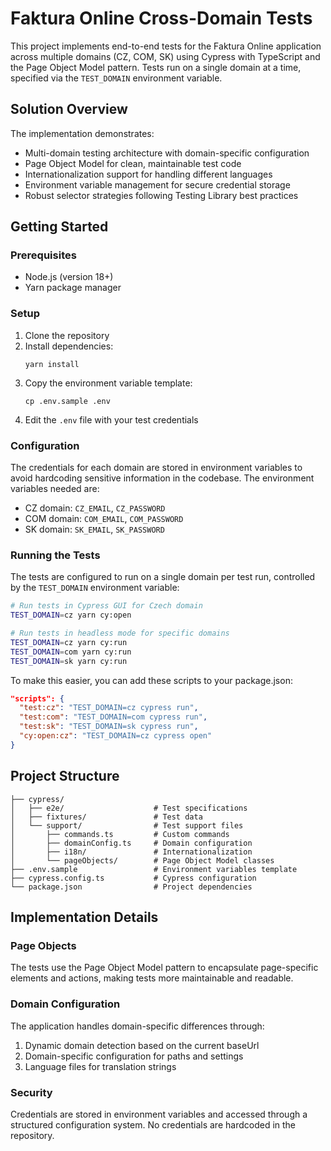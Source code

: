 # Faktura Online Cross-Domain Tests

This project implements end-to-end tests for the Faktura Online application across multiple domains (CZ, COM, SK) using Cypress with TypeScript and the Page Object Model pattern. Tests run on a single domain at a time, specified via the `TEST_DOMAIN` environment variable.

## Solution Overview

The implementation demonstrates:

- Multi-domain testing architecture with domain-specific configuration
- Page Object Model for clean, maintainable test code
- Internationalization support for handling different languages
- Environment variable management for secure credential storage
- Robust selector strategies following Testing Library best practices

## Getting Started

### Prerequisites

- Node.js (version 18+)
- Yarn package manager

### Setup

1. Clone the repository
2. Install dependencies:
   ```
   yarn install
   ```
3. Copy the environment variable template:
   ```
   cp .env.sample .env
   ```
4. Edit the `.env` file with your test credentials

### Configuration

The credentials for each domain are stored in environment variables to avoid hardcoding sensitive information in the codebase. The environment variables needed are:

- CZ domain: `CZ_EMAIL`, `CZ_PASSWORD`
- COM domain: `COM_EMAIL`, `COM_PASSWORD`
- SK domain: `SK_EMAIL`, `SK_PASSWORD`

### Running the Tests

The tests are configured to run on a single domain per test run, controlled by the `TEST_DOMAIN` environment variable:

```bash
# Run tests in Cypress GUI for Czech domain
TEST_DOMAIN=cz yarn cy:open

# Run tests in headless mode for specific domains
TEST_DOMAIN=cz yarn cy:run
TEST_DOMAIN=com yarn cy:run
TEST_DOMAIN=sk yarn cy:run
```

To make this easier, you can add these scripts to your package.json:

```json
"scripts": {
  "test:cz": "TEST_DOMAIN=cz cypress run",
  "test:com": "TEST_DOMAIN=com cypress run",
  "test:sk": "TEST_DOMAIN=sk cypress run",
  "cy:open:cz": "TEST_DOMAIN=cz cypress open"
}
```

## Project Structure

```
├── cypress/
│   ├── e2e/                    # Test specifications
│   ├── fixtures/               # Test data
│   └── support/                # Test support files
│       ├── commands.ts         # Custom commands
│       ├── domainConfig.ts     # Domain configuration
│       ├── i18n/               # Internationalization
│       └── pageObjects/        # Page Object Model classes
├── .env.sample                 # Environment variables template
├── cypress.config.ts           # Cypress configuration
└── package.json                # Project dependencies
```

## Implementation Details

### Page Objects

The tests use the Page Object Model pattern to encapsulate page-specific elements and actions, making tests more maintainable and readable.

### Domain Configuration

The application handles domain-specific differences through:

1. Dynamic domain detection based on the current baseUrl
2. Domain-specific configuration for paths and settings
3. Language files for translation strings

### Security

Credentials are stored in environment variables and accessed through a structured configuration system. No credentials are hardcoded in the repository.
